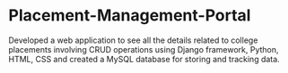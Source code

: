# Placement-Management-Portal
Developed a web application to see all the details related to college placements involving CRUD operations using Django framework, Python, HTML, CSS and created a MySQL database for storing and tracking data.
